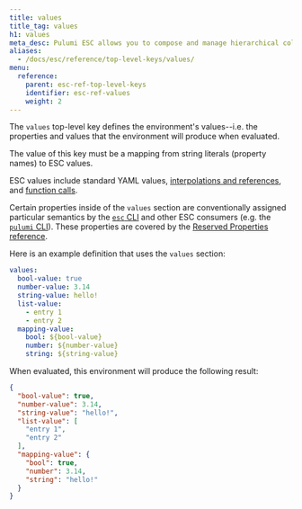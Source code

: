 ```yaml
---
title: values
title_tag: values
h1: values
meta_desc: Pulumi ESC allows you to compose and manage hierarchical collections of configuration and secrets and consume them in various ways.
aliases:
  - /docs/esc/reference/top-level-keys/values/
menu:
  reference:
    parent: esc-ref-top-level-keys
    identifier: esc-ref-values
    weight: 2
---
```


The `values` top-level key defines the environment's values--i.e. the properties and values that the environment will produce when evaluated.

The value of this key must be a mapping from string literals (property names) to ESC values.

ESC values include standard YAML values, [interpolations and references](/docs/reference/esc-syntax/interpolations-and-references), and [function calls](/docs/reference/esc-syntax/builtin-functions).

Certain properties inside of the `values` section are conventionally assigned particular semantics by the [`esc` CLI](/docs/install/esc/) and other ESC consumers (e.g. the [`pulumi` CLI](/docs/install/)). These properties are covered by the [Reserved Properties reference](/docs/reference/esc-syntax/reserved-properties).

Here is an example definition that uses the `values` section:

```yaml
values:
  bool-value: true
  number-value: 3.14
  string-value: hello!
  list-value:
    - entry 1
    - entry 2
  mapping-value:
    bool: ${bool-value}
    number: ${number-value}
    string: ${string-value}
```

When evaluated, this environment will produce the following result:

```json
{
  "bool-value": true,
  "number-value": 3.14,
  "string-value": "hello!",
  "list-value": [
    "entry 1",
    "entry 2"
  ],
  "mapping-value": {
    "bool": true,
    "number": 3.14,
    "string": "hello!"
  }
}
```
